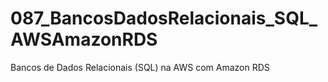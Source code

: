 # 087_BancosDadosRelacionais_SQL_AWSAmazonRDS
 Bancos de Dados Relacionais (SQL) na AWS com Amazon RDS
